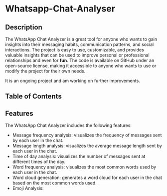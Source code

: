 # Whatsapp-Chat-Analyser
## Description
The WhatsApp Chat Analyzer is a great tool for anyone who wants to gain insights into their messaging habits, communication patterns, and social interactions. The project is easy to use, customizable, and provides valuable insights that can be used to improve personal or professional relationships and even for **fun**. The code is available on GitHub under an open-source license, making it accessible to anyone who wants to use or modify the project for their own needs.

It is an ongoing project and am working on further improvements.
## Table of Contents

## Features
The WhatsApp Chat Analyzer includes the following features:

- Message frequency analysis: visualizes the frequency of messages sent by each user in the chat.
- Message length analysis: visualizes the average message length sent by each user in the chat.
- Time of day analysis: visualizes the number of messages sent at different times of the day.
- Word frequency analysis: visualizes the most common words used by each user in the chat.
- Word cloud generation: generates a word cloud for each user in the chat based on the most common words used.
- Emoji Analysis: 
